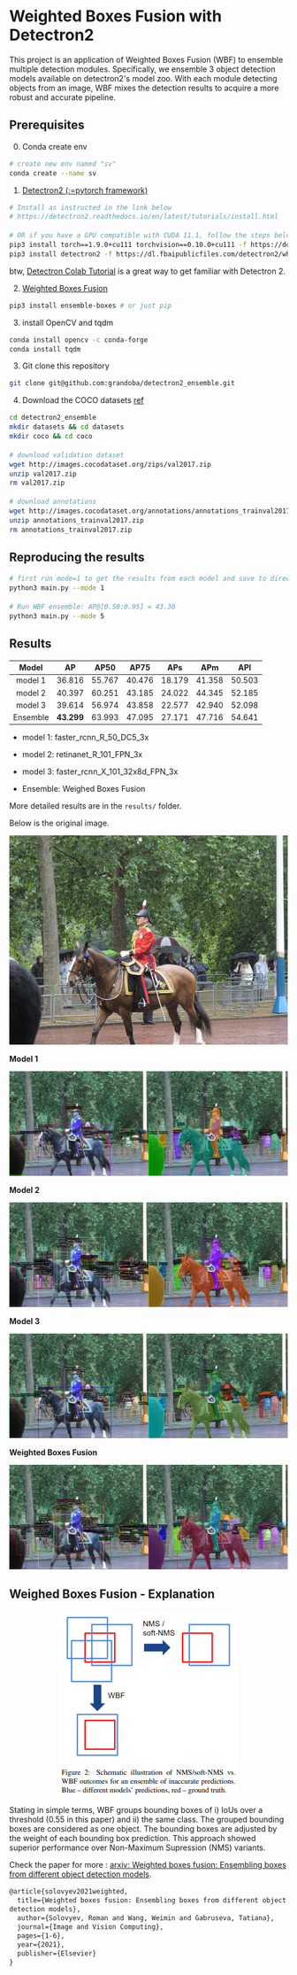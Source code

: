 # Weighted Boxes Fusion with Detectron2

This project is an application of Weighted Boxes Fusion (WBF) to ensemble multiple detection modules. Specifically, we ensemble 3 object detection models available on detectron2's model zoo. With each module detecting objects from an image, WBF mixes the detection results to acquire a more robust and accurate pipeline.


## Prerequisites

0. Conda create env
```sh
# create new env named "sv"
conda create --name sv
```

1. [Detectron2 (:=pytorch framework)](https://github.com/facebookresearch/detectron2)
```sh
# Install as instructed in the link below
# https://detectron2.readthedocs.io/en/latest/tutorials/install.html

# OR if you have a GPU compatible with CUDA 11.1, follow the steps below.
pip3 install torch==1.9.0+cu111 torchvision==0.10.0+cu111 -f https://download.pytorch.org/whl/torch_stable.html
pip3 install detectron2 -f https://dl.fbaipublicfiles.com/detectron2/wheels/cu111/torch1.9/index.html
```
btw, [Detectron Colab Tutorial](https://colab.research.google.com/drive/16jcaJoc6bCFAQ96jDe2HwtXj7BMD_-m5#scrollTo=FsePPpwZSmqt) is a great way to get familiar with Detectron 2.

2. [Weighted Boxes Fusion](https://github.com/ZFTurbo/Weighted-Boxes-Fusion)
```sh
pip3 install ensemble-boxes # or just pip
```

3. install OpenCV and tqdm
```sh
conda install opencv -c conda-forge
conda install tqdm
```

3. Git clone this repository
```sh
git clone git@github.com:grandoba/detectron2_ensemble.git
```

4. Download the COCO datasets [ref](https://gist.github.com/mkocabas/a6177fc00315403d31572e17700d7fd9)
```sh
cd detectron2_ensemble
mkdir datasets && cd datasets
mkdir coco && cd coco

# download validation dataset
wget http://images.cocodataset.org/zips/val2017.zip
unzip val2017.zip
rm val2017.zip

# download annotations
wget http://images.cocodataset.org/annotations/annotations_trainval2017.zip
unzip annotations_trainval2017.zip
rm annotations_trainval2017.zip

```

## Reproducing the results
```sh
# first run mode=1 to get the results from each model and save to directory "outputs1", "outputs2", and "outputs3"
python3 main.py --mode 1

# Run WBF ensemble: AP@[0.50:0.95] = 43.30
python3 main.py --mode 5
```

## Results

| Model   |   AP       |  AP50  |  AP75  |  APs   |  APm   |  APl   |
|:------: |:------:    |:------:|:------:|:------:|:------:|:------:|
| model 1 | 36.816     | 55.767 | 40.476 | 18.179 | 41.358 | 50.503 |
| model 2 | 40.397     | 60.251 | 43.185 | 24.022 | 44.345 | 52.185 |
| model 3 | 39.614     | 56.974 | 43.858 | 22.577 | 42.940 | 52.098 |
| Ensemble| **43.299** | 63.993 | 47.095 | 27.171 | 47.716 | 54.641 |

* model 1: faster_rcnn_R_50_DC5_3x

* model 2: retinanet_R_101_FPN_3x

* model 3: faster_rcnn_X_101_32x8d_FPN_3x

* Ensemble: Weighed Boxes Fusion

More detailed results are in the `results/` folder.

Below is the original image.
<p align="center">
   <img src="imgs/img_original.png" alt="Original">
</p>

**Model 1**

<p align="center">
   <img src="imgs/img_model1.png" alt="Model 1">
</p>

**Model 2**

<p align="center">
   <img src="imgs/img_model2.png" alt="Model 2">
</p>

**Model 3**

<p align="center">
   <img src="imgs/img_model3.png" alt="Model 3">
</p>

**Weighted Boxes Fusion**
<p align="center">
   <img src="imgs/img_wbf.png" alt="WBF Explanation">
</p>


## Weighed Boxes Fusion - Explanation

<p align="center">
   <img src="imgs/wbf.png" alt="WBF Explanation">
</p>

Stating in simple terms, WBF groups bounding boxes of i) IoUs over a threshold (0.55 in this paper) and ii) the same class. The grouped bounding boxes are considered as one object. The bounding boxes are adjusted by the weight of each bounding box prediction. This approach showed superior performance over Non-Maximum Supression (NMS) variants.

Check the paper for more : [arxiv: Weighted boxes fusion: Ensembling boxes from different object detection models](https://arxiv.org/pdf/1910.13302.pdf).

```
@article{solovyev2021weighted,
  title={Weighted boxes fusion: Ensembling boxes from different object detection models},
  author={Solovyev, Roman and Wang, Weimin and Gabruseva, Tatiana},
  journal={Image and Vision Computing},
  pages={1-6},
  year={2021},
  publisher={Elsevier}
}
```
